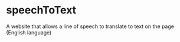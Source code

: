 # speechToText
A website that allows a line of speech to translate to text on the page (English language)

